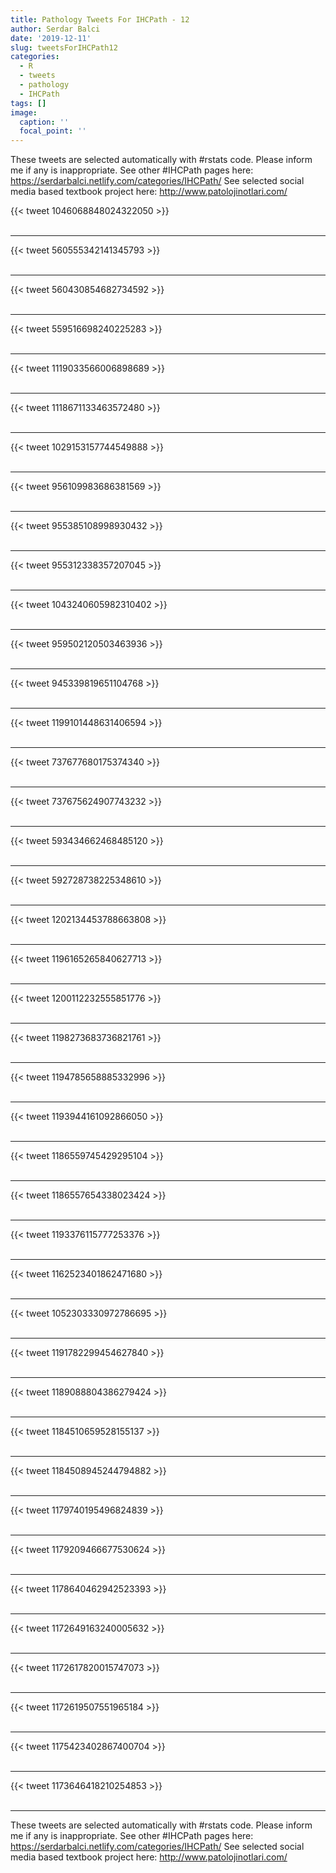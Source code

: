 ```yaml
---
title: Pathology Tweets For IHCPath - 12
author: Serdar Balci
date: '2019-12-11'
slug: tweetsForIHCPath12
categories:
  - R
  - tweets
  - pathology
  - IHCPath
tags: []
image:
  caption: ''
  focal_point: ''
---
```



These tweets are selected automatically with #rstats code. Please inform me if any is inappropriate.
See other #IHCPath pages here: https://serdarbalci.netlify.com/categories/IHCPath/ 
See selected social media based textbook project here: http://www.patolojinotlari.com/

{{< tweet 1046068848024322050 >}}
<br>
<br>
<hr>
{{< tweet 560555342141345793 >}}
<br>
<br>
<hr>
{{< tweet 560430854682734592 >}}
<br>
<br>
<hr>
{{< tweet 559516698240225283 >}}
<br>
<br>
<hr>
{{< tweet 1119033566006898689 >}}
<br>
<br>
<hr>
{{< tweet 1118671133463572480 >}}
<br>
<br>
<hr>
{{< tweet 1029153157744549888 >}}
<br>
<br>
<hr>
{{< tweet 956109983686381569 >}}
<br>
<br>
<hr>
{{< tweet 955385108998930432 >}}
<br>
<br>
<hr>
{{< tweet 955312338357207045 >}}
<br>
<br>
<hr>
{{< tweet 1043240605982310402 >}}
<br>
<br>
<hr>
{{< tweet 959502120503463936 >}}
<br>
<br>
<hr>
{{< tweet 945339819651104768 >}}
<br>
<br>
<hr>
{{< tweet 1199101448631406594 >}}
<br>
<br>
<hr>
{{< tweet 737677680175374340 >}}
<br>
<br>
<hr>
{{< tweet 737675624907743232 >}}
<br>
<br>
<hr>
{{< tweet 593434662468485120 >}}
<br>
<br>
<hr>
{{< tweet 592728738225348610 >}}
<br>
<br>
<hr>
{{< tweet 1202134453788663808 >}}
<br>
<br>
<hr>
{{< tweet 1196165265840627713 >}}
<br>
<br>
<hr>
{{< tweet 1200112232555851776 >}}
<br>
<br>
<hr>
{{< tweet 1198273683736821761 >}}
<br>
<br>
<hr>
{{< tweet 1194785658885332996 >}}
<br>
<br>
<hr>
{{< tweet 1193944161092866050 >}}
<br>
<br>
<hr>
{{< tweet 1186559745429295104 >}}
<br>
<br>
<hr>
{{< tweet 1186557654338023424 >}}
<br>
<br>
<hr>
{{< tweet 1193376115777253376 >}}
<br>
<br>
<hr>
{{< tweet 1162523401862471680 >}}
<br>
<br>
<hr>
{{< tweet 1052303330972786695 >}}
<br>
<br>
<hr>
{{< tweet 1191782299454627840 >}}
<br>
<br>
<hr>
{{< tweet 1189088804386279424 >}}
<br>
<br>
<hr>
{{< tweet 1184510659528155137 >}}
<br>
<br>
<hr>
{{< tweet 1184508945244794882 >}}
<br>
<br>
<hr>
{{< tweet 1179740195496824839 >}}
<br>
<br>
<hr>
{{< tweet 1179209466677530624 >}}
<br>
<br>
<hr>
{{< tweet 1178640462942523393 >}}
<br>
<br>
<hr>
{{< tweet 1172649163240005632 >}}
<br>
<br>
<hr>
{{< tweet 1172617820015747073 >}}
<br>
<br>
<hr>
{{< tweet 1172619507551965184 >}}
<br>
<br>
<hr>
{{< tweet 1175423402867400704 >}}
<br>
<br>
<hr>
{{< tweet 1173646418210254853 >}}
<br>
<br>
<hr>


These tweets are selected automatically with #rstats code. Please inform me if any is inappropriate.
See other #IHCPath pages here: https://serdarbalci.netlify.com/categories/IHCPath/ 
See selected social media based textbook project here: http://www.patolojinotlari.com/
